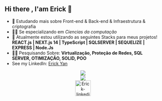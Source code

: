 ## Hi there , I'am Erick 👋 

- 🔭 Estudando mais sobre Front-end & Back-end & Infraestrutura & criptografia
- 👨‍💻 Se especializando em *Ciencias da computação*
- 🌱 Atualmente estou utilizando as seguintes Stacks para meus projetos! **REACT.js | NEXT.js 14 | TypeScript | SQLSERVER | SEQUELIZE | EXPRESS | Node.Js**
- 👨‍💻 Pesquisando Sobre: **Virtualização, Proteção de Redes, SQL SERVER, OTIMIZAÇÃO, SOLID, POO**
- See my LinkedIn: [Erick Yan](https://www.linkedin.com/in/erick-yan-carvalho-b2aa5b226/)


<div align="center">
  <a href="https://github.com/deverickbr">
  <img heigth=180em src="https://github-readme-stats.vercel.app/api?username=DevErickBR&show_icons=true&theme=merko"/><br>
  <img heigth=180em src="https://github-readme-stats.vercel.app/api/top-langs/?username=anuraghazra&layout=compact&theme=dark"/>
</div>
 
<div align="center">
  <a href=https://www.linkedin.com/in/erick-yan-carvalho-b2aa5b226>
    <img align="center" alt="Erick-linkedin" heigth="50" width="50" src="https://cdn.jsdelivr.net/gh/devicons/devicon/icons/linkedin/linkedin-original.svg" />
  </a>
</div>
  
